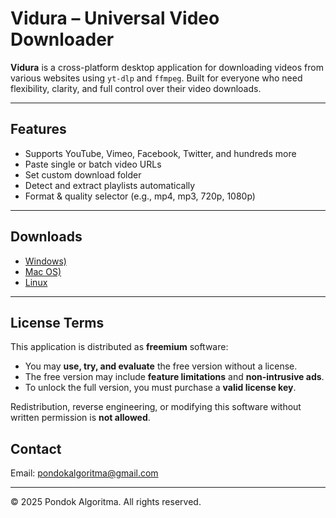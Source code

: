 # Vidura – Universal Video Downloader

**Vidura** is a cross-platform desktop application for downloading videos from various websites using `yt-dlp` and `ffmpeg`. Built for everyone who need flexibility, clarity, and full control over their video downloads.

---

## Features

- Supports YouTube, Vimeo, Facebook, Twitter, and hundreds more
- Paste single or batch video URLs
- Set custom download folder
- Detect and extract playlists automatically
- Format & quality selector (e.g., mp4, mp3, 720p, 1080p)

---

## Downloads

- [Windows)](releases/latest)
- [Mac OS)](releases/latest)
- [Linux](releases/latest)

---

## License Terms

This application is distributed as **freemium** software:

- You may **use, try, and evaluate** the free version without a license.
- The free version may include **feature limitations** and **non-intrusive ads**.
- To unlock the full version, you must purchase a **valid license key**.

Redistribution, reverse engineering, or modifying this software without written permission is **not allowed**.


## Contact

Email: pondokalgoritma@gmail.com
  
---

© 2025 Pondok Algoritma. All rights reserved.

